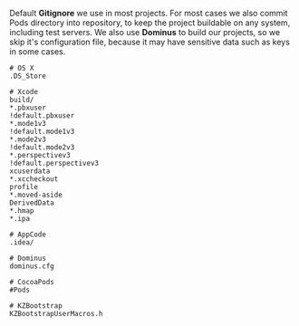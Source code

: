 Default **Gitignore** we use in most projects. For most cases we also commit Pods directory into repository, to keep the project buildable on any system, including test servers. We also use **Dominus** to build our projects, so we skip it's configuration file, because it may have sensitive data such as keys in some cases.

```
# OS X
.DS_Store

# Xcode
build/
*.pbxuser
!default.pbxuser
*.mode1v3
!default.mode1v3
*.mode2v3
!default.mode2v3
*.perspectivev3
!default.perspectivev3
xcuserdata
*.xccheckout
profile
*.moved-aside
DerivedData
*.hmap
*.ipa

# AppCode
.idea/

# Dominus
dominus.cfg

# CocoaPods
#Pods

# KZBootstrap
KZBootstrapUserMacros.h

```
